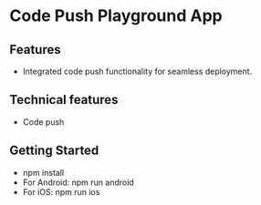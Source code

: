# Code Push Playground App

## Features

- Integrated code push functionality for seamless deployment.

## Technical features

- Code push

## Getting Started

- npm install
- For Android: npm run android
- For iOS: npm run ios
